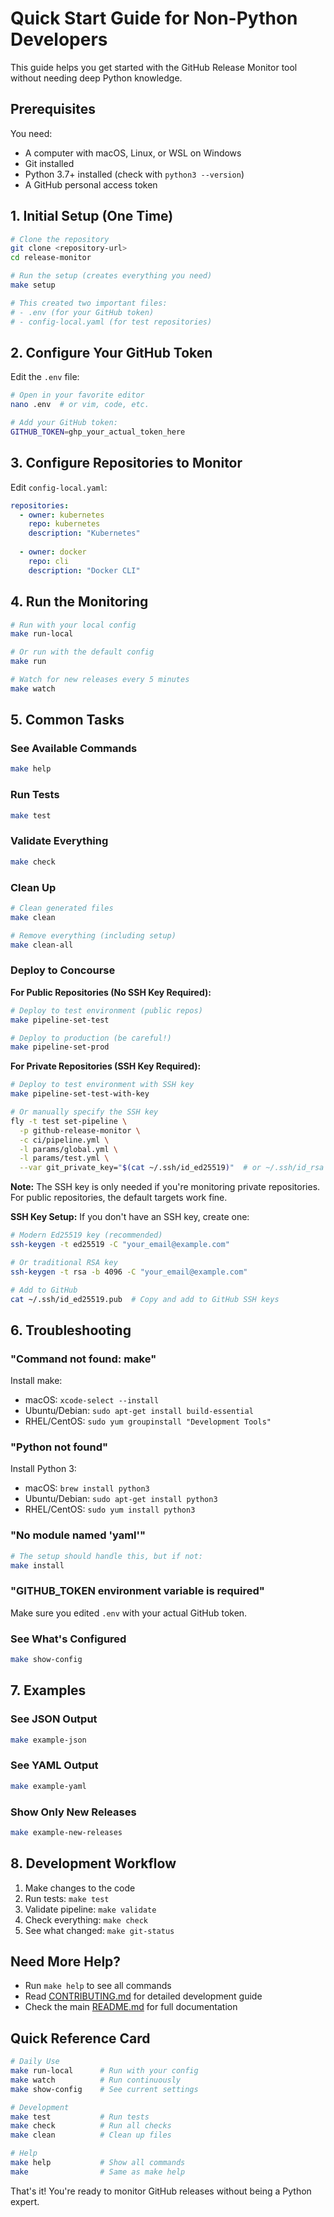 # Quick Start Guide for Non-Python Developers

This guide helps you get started with the GitHub Release Monitor tool without needing deep Python knowledge.

## Prerequisites

You need:

- A computer with macOS, Linux, or WSL on Windows
- Git installed
- Python 3.7+ installed (check with `python3 --version`)
- A GitHub personal access token

## 1. Initial Setup (One Time)

```bash
# Clone the repository
git clone <repository-url>
cd release-monitor

# Run the setup (creates everything you need)
make setup

# This created two important files:
# - .env (for your GitHub token)
# - config-local.yaml (for test repositories)
```

## 2. Configure Your GitHub Token

Edit the `.env` file:

```bash
# Open in your favorite editor
nano .env  # or vim, code, etc.

# Add your GitHub token:
GITHUB_TOKEN=ghp_your_actual_token_here
```

## 3. Configure Repositories to Monitor

Edit `config-local.yaml`:

```yaml
repositories:
  - owner: kubernetes
    repo: kubernetes
    description: "Kubernetes"
  
  - owner: docker
    repo: cli
    description: "Docker CLI"
```

## 4. Run the Monitoring

```bash
# Run with your local config
make run-local

# Or run with the default config
make run

# Watch for new releases every 5 minutes
make watch
```

## 5. Common Tasks

### See Available Commands

```bash
make help
```

### Run Tests

```bash
make test
```

### Validate Everything

```bash
make check
```

### Clean Up

```bash
# Clean generated files
make clean

# Remove everything (including setup)
make clean-all
```

### Deploy to Concourse

**For Public Repositories (No SSH Key Required):**

```bash
# Deploy to test environment (public repos)
make pipeline-set-test

# Deploy to production (be careful!)
make pipeline-set-prod
```

**For Private Repositories (SSH Key Required):**

```bash
# Deploy to test environment with SSH key
make pipeline-set-test-with-key

# Or manually specify the SSH key
fly -t test set-pipeline \
  -p github-release-monitor \
  -c ci/pipeline.yml \
  -l params/global.yml \
  -l params/test.yml \
  --var git_private_key="$(cat ~/.ssh/id_ed25519)"  # or ~/.ssh/id_rsa
```

**Note:** The SSH key is only needed if you're monitoring private repositories. For public repositories, the default targets work fine.

**SSH Key Setup:** If you don't have an SSH key, create one:

```bash
# Modern Ed25519 key (recommended)
ssh-keygen -t ed25519 -C "your_email@example.com"

# Or traditional RSA key
ssh-keygen -t rsa -b 4096 -C "your_email@example.com"

# Add to GitHub
cat ~/.ssh/id_ed25519.pub  # Copy and add to GitHub SSH keys
```

## 6. Troubleshooting

### "Command not found: make"

Install make:

- macOS: `xcode-select --install`
- Ubuntu/Debian: `sudo apt-get install build-essential`
- RHEL/CentOS: `sudo yum groupinstall "Development Tools"`

### "Python not found"

Install Python 3:

- macOS: `brew install python3`
- Ubuntu/Debian: `sudo apt-get install python3`
- RHEL/CentOS: `sudo yum install python3`

### "No module named 'yaml'"

```bash
# The setup should handle this, but if not:
make install
```

### "GITHUB_TOKEN environment variable is required"

Make sure you edited `.env` with your actual GitHub token.

### See What's Configured

```bash
make show-config
```

## 7. Examples

### See JSON Output

```bash
make example-json
```

### See YAML Output

```bash
make example-yaml
```

### Show Only New Releases

```bash
make example-new-releases
```

## 8. Development Workflow

1. Make changes to the code
2. Run tests: `make test`
3. Validate pipeline: `make validate`
4. Check everything: `make check`
5. See what changed: `make git-status`

## Need More Help?

- Run `make help` to see all commands
- Read [CONTRIBUTING.md](CONTRIBUTING.md) for detailed development guide
- Check the main [README.md](README.md) for full documentation

## Quick Reference Card

```bash
# Daily Use
make run-local      # Run with your config
make watch          # Run continuously
make show-config    # See current settings

# Development
make test           # Run tests
make check          # Run all checks
make clean          # Clean up files

# Help
make help           # Show all commands
make                # Same as make help
```

That's it! You're ready to monitor GitHub releases without being a Python expert.
